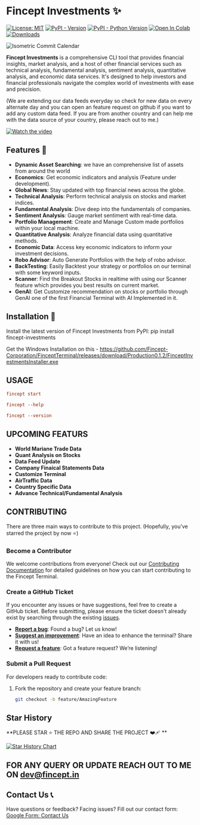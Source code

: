 # Fincept Investments ✨

[![License: MIT](https://img.shields.io/badge/license-MIT-C06524)](https://github.com/yourusername/fincept-investments/blob/main/LICENSE.txt)
[![PyPI - Version](https://img.shields.io/pypi/v/fincept-investments.svg)](https://pypi.org/project/fincept-investments/)
[![PyPI - Python Version](https://img.shields.io/pypi/pyversions/fincept-investments.svg)](https://pypi.org/project/fincept-investments/)
<a target="_blank" href="https://github.com/Fincept-Corporation/FinceptTerminal/blob/main/examples/news_sentiment_demo.ipynb">
  <img src="https://colab.research.google.com/assets/colab-badge.svg" alt="Open In Colab"/>
</a>
[![Downloads](https://static.pepy.tech/badge/fincept-investments/month)](https://pypi.org/project/fincept-investments/)

![Isometric Commit Calendar](./metrics.plugin.isocalendar.svg)

**Fincept Investments** is a comprehensive CLI tool that provides financial insights, market analysis, and a host of other financial services such as technical analysis, fundamental analysis, sentiment analysis, quantitative analysis, and economic data services. It's designed to help investors and financial professionals navigate the complex world of investments with ease and precision.

(We are extending our data feeds everyday so check for new data on every alternate day and you can open an feature request on github if you want to add any custom data feed. If you are from another country and can help me with the data source of your country, please reach out to me.)

[![Watch the video](https://img.youtube.com/vi/7vf4ZOfDUTs/0.jpg)](https://www.youtube.com/watch?v=7vf4ZOfDUTs)

## Features 🧐

- **Dynamic Asset Searching**: we have an comprehensive list of assets from around the world
- **Economics**: Get economic indicators and analysis (Feature under development).
- **Global News**: Stay updated with top financial news across the globe.
- **Technical Analysis**: Perform technical analysis on stocks and market indices.
- **Fundamental Analysis**: Dive deep into the fundamentals of companies.
- **Sentiment Analysis**: Gauge market sentiment with real-time data.
- **Portfolio Management**: Create and Manage Custom made portfolios within your local machine.
- **Quantitative Analysis**: Analyze financial data using quantitative methods.
- **Economic Data**: Access key economic indicators to inform your investment decisions.
- **Robo Advisor**: Auto Generate Portfolios with the help of robo advisor.
- **BackTesting**: Easily Backtest your strategy or portfolios on our terminal with some keyword inputs.
- **Scanner**: Find the Breakout Stocks in realtime with using our Scanner feature which provides you best results on current market.
- **GenAI**: Get Customize recommendation on stocks or portfolio through GenAI one of the first Financial Terminal with AI Implemented in it.

## Installation 🚀

Install the latest version of Fincept Investments from PyPI: pip install fincept-investments 

Get the Windows Installation on this - https://github.com/Fincept-Corporation/FinceptTerminal/releases/download/Production0.1.2/FinceptInvestmentsInstaller.exe

## USAGE

```toml
fincept start
```

```toml
fincept --help
```

```toml
fincept --version
```

## UPCOMING FEATURS

- **World Mariane Trade Data**
- **Quant Analysis on Stocks**
- **Data Feed Update**
- **Company Finaical Statements Data**
- **Customize Terminal**
- **AirTraffic Data**
- **Country Specific Data**
- **Advance Technical/Fundamental Analysis**

## CONTRIBUTING

There are three main ways to contribute to this project. (Hopefully, you’ve starred the project by now ⭐️)

### Become a Contributor

We welcome contributions from everyone! Check out our [Contributing Documentation](https://docs.fincept.in/developer_guide/contributing) for detailed guidelines on how you can start contributing to the Fincept Terminal.

### Create a GitHub Ticket

If you encounter any issues or have suggestions, feel free to create a GitHub ticket. Before submitting, please ensure the ticket doesn't already exist by searching through the existing [issues](https://github.com/fincept/fincept-terminal/issues).

- **[Report a bug](https://github.com/Fincept-Corporation/FinceptTerminal/issues/new?template=bug_report.md)**: Found a bug? Let us know!
- **[Suggest an improvement](https://github.com/Fincept-Corporation/FinceptTerminal/issues/new?template=improvement.md)**: Have an idea to enhance the terminal? Share it with us!
- **[Request a feature](https://github.com/Fincept-Corporation/FinceptTerminal/issues/new?template=feature_request.md)**: Got a feature request? We’re listening!

### Submit a Pull Request

For developers ready to contribute code:
1. Fork the repository and create your feature branch:
   ```bash
   git checkout -b feature/AmazingFeature

## Star History

**PLEASE STAR ⭐ THE REPO AND SHARE THE PROJECT ❤️‍🩹 **

[![Star History Chart](https://api.star-history.com/svg?repos=Fincept-Corporation/fincept-investments&type=Date)](https://star-history.com/#Fincept-Corporation/fincept-investments&Date)


## FOR ANY QUERY OR UPDATE REACH OUT TO ME ON dev@fincept.in
## Contact Us 📞

Have questions or feedback? Facing issues? Fill out our contact form:  
[Google Form: Contact Us](https://forms.gle/DUsDHwxBNRVstYMi6)

